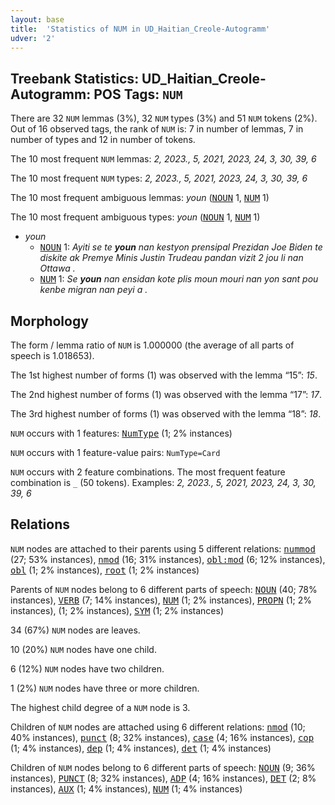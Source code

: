 ```yaml
---
layout: base
title:  'Statistics of NUM in UD_Haitian_Creole-Autogramm'
udver: '2'
---
```


## Treebank Statistics: UD_Haitian_Creole-Autogramm: POS Tags: `NUM`

There are 32 `NUM` lemmas (3%), 32 `NUM` types (3%) and 51 `NUM` tokens (2%).
Out of 16 observed tags, the rank of `NUM` is: 7 in number of lemmas, 7 in number of types and 12 in number of tokens.

The 10 most frequent `NUM` lemmas: <em>2, 2023., 5, 2021, 2023, 24, 3, 30, 39, 6</em>

The 10 most frequent `NUM` types:  <em>2, 2023., 5, 2021, 2023, 24, 3, 30, 39, 6</em>

The 10 most frequent ambiguous lemmas: <em>youn</em> (<tt><a href="ht_autogramm-pos-NOUN.html">NOUN</a></tt> 1, <tt><a href="ht_autogramm-pos-NUM.html">NUM</a></tt> 1)

The 10 most frequent ambiguous types:  <em>youn</em> (<tt><a href="ht_autogramm-pos-NOUN.html">NOUN</a></tt> 1, <tt><a href="ht_autogramm-pos-NUM.html">NUM</a></tt> 1)


* <em>youn</em>
  * <tt><a href="ht_autogramm-pos-NOUN.html">NOUN</a></tt> 1: <em>Ayiti se te <b>youn</b> nan kestyon prensipal Prezidan Joe Biden te diskite ak Premye Minis Justin Trudeau pandan vizit 2 jou li nan Ottawa .</em>
  * <tt><a href="ht_autogramm-pos-NUM.html">NUM</a></tt> 1: <em>Se <b>youn</b> nan ensidan kote plis moun mouri nan yon sant pou kenbe migran nan peyi a .</em>

## Morphology

The form / lemma ratio of `NUM` is 1.000000 (the average of all parts of speech is 1.018653).

The 1st highest number of forms (1) was observed with the lemma “15”: <em>15</em>.

The 2nd highest number of forms (1) was observed with the lemma “17”: <em>17</em>.

The 3rd highest number of forms (1) was observed with the lemma “18”: <em>18</em>.

`NUM` occurs with 1 features: <tt><a href="ht_autogramm-feat-NumType.html">NumType</a></tt> (1; 2% instances)

`NUM` occurs with 1 feature-value pairs: `NumType=Card`

`NUM` occurs with 2 feature combinations.
The most frequent feature combination is `_` (50 tokens).
Examples: <em>2, 2023., 5, 2021, 2023, 24, 3, 30, 39, 6</em>


## Relations

`NUM` nodes are attached to their parents using 5 different relations: <tt><a href="ht_autogramm-dep-nummod.html">nummod</a></tt> (27; 53% instances), <tt><a href="ht_autogramm-dep-nmod.html">nmod</a></tt> (16; 31% instances), <tt><a href="ht_autogramm-dep-obl-mod.html">obl:mod</a></tt> (6; 12% instances), <tt><a href="ht_autogramm-dep-obl.html">obl</a></tt> (1; 2% instances), <tt><a href="ht_autogramm-dep-root.html">root</a></tt> (1; 2% instances)

Parents of `NUM` nodes belong to 6 different parts of speech: <tt><a href="ht_autogramm-pos-NOUN.html">NOUN</a></tt> (40; 78% instances), <tt><a href="ht_autogramm-pos-VERB.html">VERB</a></tt> (7; 14% instances), <tt><a href="ht_autogramm-pos-NUM.html">NUM</a></tt> (1; 2% instances), <tt><a href="ht_autogramm-pos-PROPN.html">PROPN</a></tt> (1; 2% instances),  (1; 2% instances), <tt><a href="ht_autogramm-pos-SYM.html">SYM</a></tt> (1; 2% instances)

34 (67%) `NUM` nodes are leaves.

10 (20%) `NUM` nodes have one child.

6 (12%) `NUM` nodes have two children.

1 (2%) `NUM` nodes have three or more children.

The highest child degree of a `NUM` node is 3.

Children of `NUM` nodes are attached using 6 different relations: <tt><a href="ht_autogramm-dep-nmod.html">nmod</a></tt> (10; 40% instances), <tt><a href="ht_autogramm-dep-punct.html">punct</a></tt> (8; 32% instances), <tt><a href="ht_autogramm-dep-case.html">case</a></tt> (4; 16% instances), <tt><a href="ht_autogramm-dep-cop.html">cop</a></tt> (1; 4% instances), <tt><a href="ht_autogramm-dep-dep.html">dep</a></tt> (1; 4% instances), <tt><a href="ht_autogramm-dep-det.html">det</a></tt> (1; 4% instances)

Children of `NUM` nodes belong to 6 different parts of speech: <tt><a href="ht_autogramm-pos-NOUN.html">NOUN</a></tt> (9; 36% instances), <tt><a href="ht_autogramm-pos-PUNCT.html">PUNCT</a></tt> (8; 32% instances), <tt><a href="ht_autogramm-pos-ADP.html">ADP</a></tt> (4; 16% instances), <tt><a href="ht_autogramm-pos-DET.html">DET</a></tt> (2; 8% instances), <tt><a href="ht_autogramm-pos-AUX.html">AUX</a></tt> (1; 4% instances), <tt><a href="ht_autogramm-pos-NUM.html">NUM</a></tt> (1; 4% instances)

